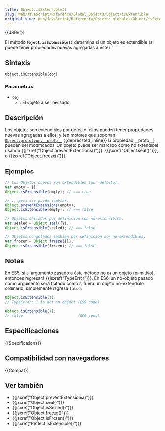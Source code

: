 ```yaml
---
title: Object.isExtensible()
slug: Web/JavaScript/Reference/Global_Objects/Object/isExtensible
original_slug: Web/JavaScript/Referencia/Objetos_globales/Object/isExtensible
---
```


{{JSRef}}

El método **`Object.isExtensible()`** determina si un objeto es extendible (si puede tener propiedades nuevas agregadas a éste).

## Síntaxis

```
Object.isExtensible(obj)
```

### Parametros

- `obj`
  - : El objeto a ser revisado.

## Descripción

Los objetos son extendibles por defecto: ellos pueden tener propiedades nuevas agregadas a ellos, y (en motores que soportan [`Object.prototype.__proto__`](/es/docs/Web/JavaScript/Reference/Global_Objects/Object/proto) {{deprecated_inline}} la propiedad \_\_proto\_\_) pueden ser modificados. Un objeto puede ser marcado como no extendible usando {{jsxref("Object.preventExtensions()")}}, {{jsxref("Object.seal()")}}, o {{jsxref("Object.freeze()")}}.

## Ejemplos

```js
// Los Objetos nuevos son extendibles (por defecto).
var empty = {};
Object.isExtensible(empty); // === true

// ...pero eso puede cambiar.
Object.preventExtensions(empty);
Object.isExtensible(empty); // === false

// Objetos sellados por definición son no-extendibles.
var sealed = Object.seal({});
Object.isExtensible(sealed); // === false

// Objetos congelados también por definición son no-extendibles.
var frozen = Object.freeze({});
Object.isExtensible(frozen); // === false
```

## Notas

En ES5, si el argumento pasado a éste método no es un objeto (primitivo), entonces regresará {{jsxref("TypeError")}}. En ES6, un no-objeto pasado como argumento será tratado como si fuera un objeto no-extendible ordinario, simplemente regresa `false`.

```js
Object.isExtensible(1);
// TypeError: 1 is not an object (ES5 code)

Object.isExtensible(1);
// false                         (ES6 code)
```

## Especificaciones

{{Specifications}}

## Compatibilidad con navegadores

{{Compat}}

## Ver también

- {{jsxref("Object.preventExtensions()")}}
- {{jsxref("Object.seal()")}}
- {{jsxref("Object.isSealed()")}}
- {{jsxref("Object.freeze()")}}
- {{jsxref("Object.isFrozen()")}}
- {{jsxref("Reflect.isExtensible()")}}
